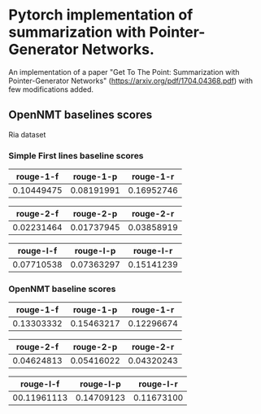 # Pytorch implementation of summarization with Pointer-Generator Networks.

An implementation of a paper "Get To The Point: Summarization with Pointer-Generator Networks" (https://arxiv.org/pdf/1704.04368.pdf) with few modifications added.

## OpenNMT baselines scores	

Ria dataset

### Simple First lines baseline scores

| rouge-1-f	| rouge-1-p	| rouge-1-r	| 
| ---------	| ---------	| ---------	| 
| 0.10449475 | 0.08191991 | 0.16952746 | 

| rouge-2-f	| rouge-2-p	| rouge-2-r	| 
| ---------	| ---------	| --------- | 
| 0.02231464 | 0.01737945 | 0.03858919 |

| rouge-l-f	| rouge-l-p	| rouge-l-r |
| --------- | --------- | --------- |
| 0.07710538 | 0.07363297 | 0.15141239 |

### OpenNMT baseline scores	

| rouge-1-f	| rouge-1-p	| rouge-1-r	| 
| ---------	| ---------	| ---------	| 
| 0.13303332 | 0.15463217 | 0.12296674 | 

| rouge-2-f	| rouge-2-p	| rouge-2-r	| 
| ---------	| ---------	| --------- | 
| 0.04624813 | 0.05416022 | 0.04320243 |

| rouge-l-f	| rouge-l-p	| rouge-l-r |
| --------- | --------- | --------- |
| 00.11961113 | 0.14709123 | 0.11673100 |


